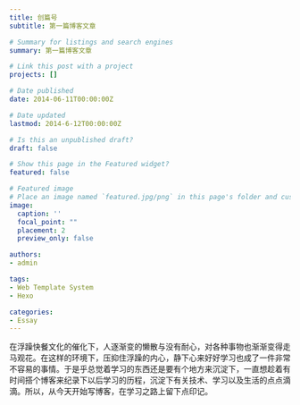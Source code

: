 ```yaml
---
title: 创篇号
subtitle: 第一篇博客文章

# Summary for listings and search engines
summary: 第一篇博客文章

# Link this post with a project
projects: []

# Date published
date: 2014-06-11T00:00:00Z

# Date updated
lastmod: 2014-6-12T00:00:00Z

# Is this an unpublished draft?
draft: false

# Show this page in the Featured widget?
featured: false

# Featured image
# Place an image named `featured.jpg/png` in this page's folder and customize its options here.
image:
  caption: ''
  focal_point: ""
  placement: 2
  preview_only: false

authors:
- admin

tags:
- Web Template System
- Hexo

categories:
- Essay
---
```


在浮躁快餐文化的催化下，人逐渐变的懒散与没有耐心，对各种事物也渐渐变得走马观花。在这样的环境下，压抑住浮躁的内心，静下心来好好学习也成了一件非常不容易的事情。于是乎总觉着学习的东西还是要有个地方来沉淀下，一直想趁着有时间搭个博客来纪录下以后学习的历程，沉淀下有关技术、学习以及生活的点点滴滴。所以，从今天开始写博客，在学习之路上留下点印记。
